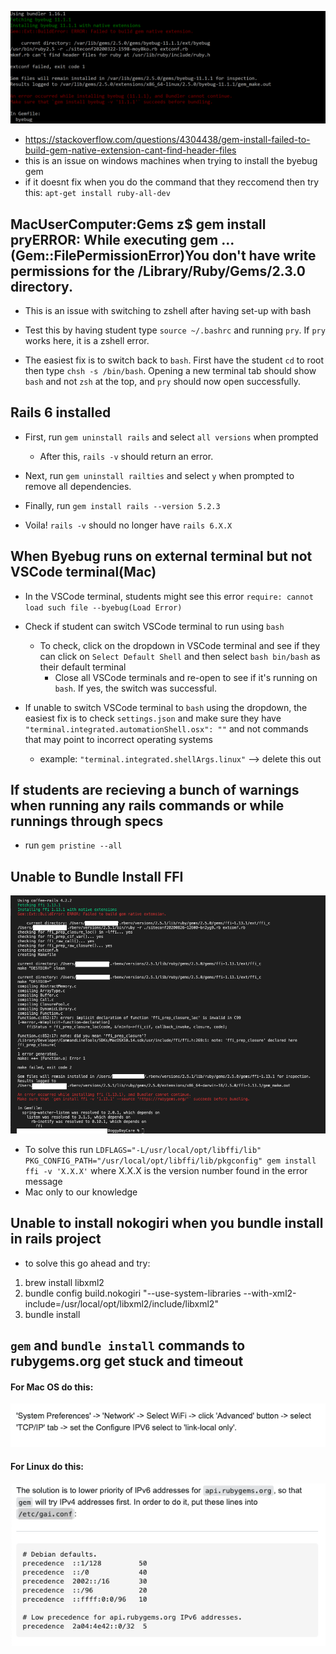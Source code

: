![byebug](../images/byebug.png)
* https://stackoverflow.com/questions/4304438/gem-install-failed-to-build-gem-native-extension-cant-find-header-files 
* this is an issue on windows machines when trying to install the byebug gem
* if it doesnt fix when you do the command that they reccomend then try this: `apt-get install ruby-all-dev` 

## MacUserComputer:Gems z$ gem install pryERROR: While executing gem ... (Gem::FilePermissionError)You don't have write permissions for the /Library/Ruby/Gems/2.3.0 directory.

* This is an issue with switching to zshell after having set-up with bash

* Test this by having student type `source ~/.bashrc` and running `pry`. If `pry` works here, it is a zshell error.

* The easiest fix is to switch back to `bash`. First have the student `cd` to root then type `chsh -s /bin/bash`. Opening a new terminal tab should show `bash` and not `zsh` at the top, and `pry` should now open successfully.

## Rails 6 installed 

* First, run `gem uninstall rails` and select `all versions` when prompted
    - After this, `rails -v` should return an error.

* Next, run `gem uninstall railties` and select `y` when prompted to remove all dependencies.

* Finally, run `gem install rails --version 5.2.3`

* Voila! `rails -v` should no longer have `rails 6.X.X`
## When Byebug runs on external terminal but not VSCode terminal(Mac)

* In the VSCode terminal, students might see this error `require: cannot load such file --byebug(Load Error)`

* Check if student can switch VSCode terminal to run using `bash`
  * To check, click on the dropdown in VSCode terminal and see if they can click on `Select Default Shell` and then select `bash bin/bash` as their default terminal
    * Close all VSCode terminals and re-open to see if it's running on `bash`. If yes, the switch was successful. 

* If unable to switch VSCode terminal to `bash` using the dropdown, the easiest fix is to check `settings.json` and make sure they have
` "terminal.integrated.automationShell.osx": ""` and not commands that may point to incorrect operating systems
  * example: `"terminal.integrated.shellArgs.linux"` --> delete this out 

## If students are recieving a bunch of warnings when running any rails commands or while runnings through specs 
* run `gem pristine --all`

## Unable to Bundle Install FFI

![ffi](../images/ffi-bug.png)

* To solve this run `LDFLAGS="-L/usr/local/opt/libffi/lib" PKG_CONFIG_PATH="/usr/local/opt/libffi/lib/pkgconfig" gem install ffi -v 'X.X.X'` where X.X.X is the version number found in the error message
* Mac only to our knowledge

## Unable to install nokogiri when you bundle install in rails project 
* to solve this go ahead and try: 
1. brew install libxml2
2. bundle config build.nokogiri "--use-system-libraries --with-xml2-include=/usr/local/opt/libxml2/include/libxml2"
3. bundle install

## `gem` and `bundle install` commands to rubygems.org get stuck and timeout
#### For Mac OS do this:
![mac-fix](../images/mac-gem-timeout-fix.png)
#### For Linux do this:
![linux-fix](../images/linux-gem-timeout-fix.png)